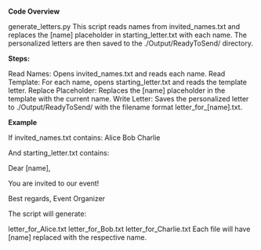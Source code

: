 **Code Overview**

generate_letters.py
This script reads names from invited_names.txt and replaces the [name] placeholder in starting_letter.txt with each name. The personalized letters are then saved to the ./Output/ReadyToSend/ directory.

**Steps:**

Read Names: Opens invited_names.txt and reads each name.
Read Template: For each name, opens starting_letter.txt and reads the template letter.
Replace Placeholder: Replaces the [name] placeholder in the template with the current name.
Write Letter: Saves the personalized letter to ./Output/ReadyToSend/ with the filename format letter_for_[name].txt.

**Example**

If invited_names.txt contains:
Alice
Bob
Charlie

And starting_letter.txt contains:

Dear [name],

You are invited to our event!

Best regards,
Event Organizer


The script will generate:

letter_for_Alice.txt
letter_for_Bob.txt
letter_for_Charlie.txt
Each file will have [name] replaced with the respective name.

